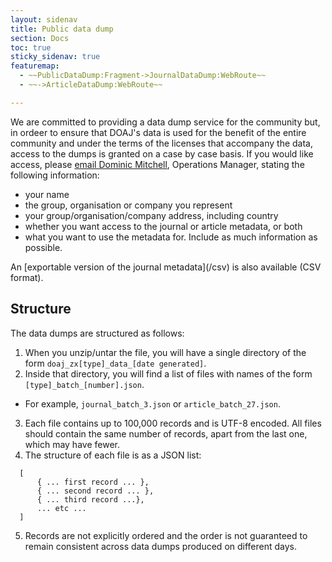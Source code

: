 ```yaml
---
layout: sidenav
title: Public data dump
section: Docs
toc: true
sticky_sidenav: true
featuremap: 
  - ~~PublicDataDump:Fragment->JournalDataDump:WebRoute~~
  - ~~->ArticleDataDump:WebRoute~~

---
```


We are committed to providing a data dump service for the community but, in ordeer to ensure that DOAJ's data is used for the benefit of the entire community and under the terms of the licenses that accompany the data, access to the dumps is granted on a case by case basis. If you would like access, please [email Dominic Mitchell](mailto:dominic@doaj.org), Operations Manager, stating the following information:
 - your name
 - the group, organisation or company you represent
 - your group/organisation/company address, including country 
 - whether you want access to the journal or article metadata, or both
 - what you want to use the metadata for. Include as much information as possible.

An [exportable version of the journal metadata]&#40;/csv&#41; is also available (CSV format).

[//]: # ()
[//]: # (Full data-dumps of the entire journal and article metadata are generated weekly. The files are in JSON format and are in the same form as those retrieved via the API.)

[//]: # ()
[//]: # ([Download the journal metadata]&#40;/public-data-dump/journal&#41; &#40;4.4Mb, licensed under a [Creative Commons Attribution-ShareAlike 4.0 International &#40;CC BY-SA 4.0&#41; license]&#40;https://creativecommons.org/licenses/by-sa/4.0/&#41;&#41;)

[//]: # ()
[//]: # ([Download the article metadata]&#40;/public-data-dump/article&#41; &#40;5.5Gb, copyrights and related rights for article metadata waived via [CC0 1.0 Universal &#40;CC0&#41; Public Domain Dedication]&#40;https://creativecommons.org/publicdomain/zero/1.0/&#41;&#41;)

[//]: # ()
[//]: # (Each file is a `tar.gz`.)

## Structure

The data dumps are structured as follows:

1. When you unzip/untar the file, you will have a single directory of the form `doaj_zx[type]_data_[date generated]`.
2. Inside that directory, you will find a list of files with names of the form `[type]_batch_[number].json`.
  - For example, `journal_batch_3.json` or `article_batch_27.json`.
3. Each file contains up to 100,000 records and is UTF-8 encoded. All files should contain the same number of records, apart from the last one, which may have fewer.
4. The structure of each file is as a JSON list:
  ```
    [
        { ... first record ... },
        { ... second record ... },
        { ... third record ...},
        ... etc ...
    ]
  ```
5. Records are not explicitly ordered and the order is not guaranteed to remain consistent across data dumps produced on different days.
